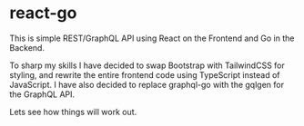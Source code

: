 # react-go

This is simple REST/GraphQL API using React on the Frontend
and Go in the Backend.

To sharp my skills I have decided to swap Bootstrap with TailwindCSS
for styling, and rewrite the entire frontend code using TypeScript
instead of JavaScript. I have also decided to replace graphql-go
with the gqlgen for the GraphQL API.

Lets see how things will work out.

